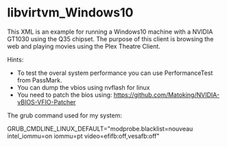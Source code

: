 # libvirtvm_Windows10
This XML is an example for running a Windows10 machine with a NVIDIA GT1030 using the Q35 chipset.
The purpose of this client is browsing the web and playing movies using the Plex Theatre Client.

Hints:

- To test the overal system performance you can use PerformanceTest from PassMark.
- You can dump the vbios using nvflash for linux
- You need to patch the bios using: https://github.com/Matoking/NVIDIA-vBIOS-VFIO-Patcher

The grub command used for my system:

GRUB_CMDLINE_LINUX_DEFAULT="modprobe.blacklist=nouveau intel_iommu=on iommu=pt video=efifb:off,vesafb:off"
